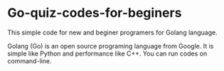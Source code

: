 # Go-quiz-codes-for-beginers
This simple code for new and beginer programers for Golang language.

Golang (Go) is an open source programing language from Google.
It is simple like Python and performance like C++.
You can run codes on command-line.
